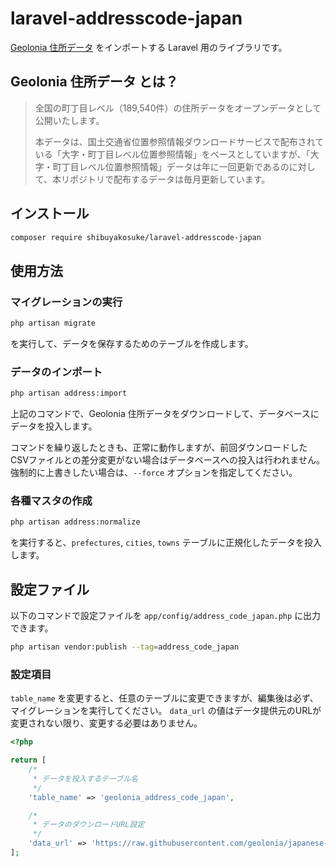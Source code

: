 # laravel-addresscode-japan

[Geolonia 住所データ](https://geolonia.github.io/japanese-addresses/) をインポートする Laravel 用のライブラリです。

## Geolonia 住所データ とは？

> 全国の町丁目レベル（189,540件）の住所データをオープンデータとして公開いたします。
>
> 本データは、国土交通省位置参照情報ダウンロードサービスで配布されている「大字・町丁目レベル位置参照情報」をベースとしていますが、「大字・町丁目レベル位置参照情報」データは年に一回更新であるのに対して、本リポジトリで配布するデータは毎月更新しています。

## インストール

```bash
composer require shibuyakosuke/laravel-addresscode-japan
```

## 使用方法

### マイグレーションの実行

```bash
php artisan migrate
```

を実行して、データを保存するためのテーブルを作成します。

### データのインポート

```bash
php artisan address:import
```

上記のコマンドで、Geolonia 住所データをダウンロードして、データベースにデータを投入します。

コマンドを繰り返したときも、正常に動作しますが、前回ダウンロードしたCSVファイルとの差分変更がない場合はデータベースへの投入は行われません。
強制的に上書きしたい場合は、`--force` オプションを指定してください。

### 各種マスタの作成

```bash
php artisan address:normalize
```

を実行すると、`prefectures`, `cities`, `towns` テーブルに正規化したデータを投入します。
 
## 設定ファイル

以下のコマンドで設定ファイルを `app/config/address_code_japan.php` に出力できます。

```bash
php artisan vendor:publish --tag=address_code_japan
```

### 設定項目

`table_name` を変更すると、任意のテーブルに変更できますが、編集後は必ず、マイグレーションを実行してください。
`data_url` の値はデータ提供元のURLが変更されない限り、変更する必要はありません。

```php
<?php

return [
    /*
     * データを投入するテーブル名
     */
    'table_name' => 'geolonia_address_code_japan',

    /*
     * データのダウンロードURL設定
     */
    'data_url' => 'https://raw.githubusercontent.com/geolonia/japanese-addresses/master/data/latest.csv',
];
```
